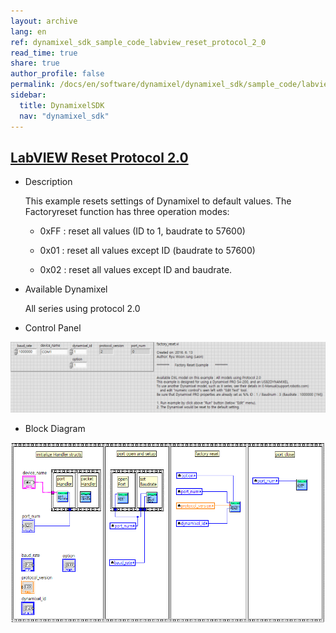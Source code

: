 ```yaml
---
layout: archive
lang: en
ref: dynamixel_sdk_sample_code_labview_reset_protocol_2_0
read_time: true
share: true
author_profile: false
permalink: /docs/en/software/dynamixel/dynamixel_sdk/sample_code/labview_reset_protocol_2_0/
sidebar:
  title: DynamixelSDK
  nav: "dynamixel_sdk"
---
```


<div style="counter-reset: h2 112"></div>
<div style="counter-reset: h1 3"></div>

## [LabVIEW Reset Protocol 2.0](#labview-reset-protocol-20)

- Description

  This example resets settings of Dynamixel to default values. The Factoryreset function has three operation modes:

  * 0xFF : reset all values (ID to 1, baudrate to 57600)

  * 0x01 : reset all values except ID (baudrate to 57600)

  * 0x02 : reset all values except ID and baudrate.

- Available Dynamixel

  All series using protocol 2.0

- Control Panel

![](https://github.com/ROBOTIS-GIT/ROBOTIS-Documents/blob/master/wiki-images/DynamixelSDK/4.SDKExample/4.7%20LabVIEW/factory_reset2/factory_reset2.png)

- Block Diagram

![](https://github.com/ROBOTIS-GIT/ROBOTIS-Documents/blob/master/wiki-images/DynamixelSDK/4.SDKExample/4.7%20LabVIEW/factory_reset2/block_diagram.png)